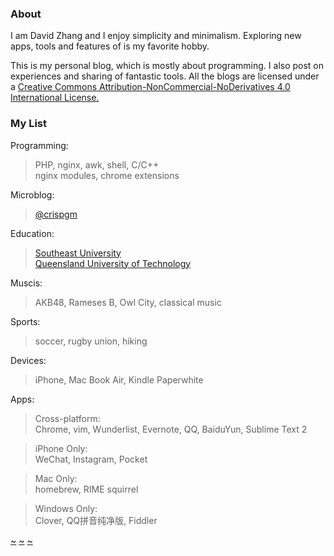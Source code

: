 ### About

I am David Zhang and I enjoy simplicity and minimalism. 
Exploring new apps, tools and features of is my favorite hobby. 

This is my personal blog, which is mostly about programming. I also post on experiences and sharing of fantastic tools.
All the blogs are licensed under a [Creative Commons Attribution-NonCommercial-NoDerivatives 4.0 International License.](http://creativecommons.org/licenses/by-nc-nd/4.0/) 

### My List

Programming:
> PHP, nginx, awk, shell, C/C++  
> nginx modules, chrome extensions

Microblog:
> [@crispgm](http://www.weibo.com/crispgm)

Education:
> [Southeast University](http://www.seu.edu.cn)  
> [Queensland University of Technology](http://www.qut.edu.au)

Muscis:
> AKB48, Rameses B, Owl City, classical music

Sports:
> soccer, rugby union, hiking

Devices:
> iPhone, Mac Book Air, Kindle Paperwhite

Apps:
> Cross-platform:  
> Chrome, vim, Wunderlist, Evernote, QQ, BaiduYun, Sublime Text 2

> iPhone Only:  
> WeChat, Instagram, Pocket

> Mac Only:  
> homebrew, RIME squirrel

> Windows Only:  
> Clover, QQ拼音纯净版, Fiddler

[~](http://crispgm.github.io/image/gwp1.jpg)
[~](http://crispgm.github.io/image/gwp2.jpg)
[~](http://crispgm.github.io/image/gwp3.jpg)

